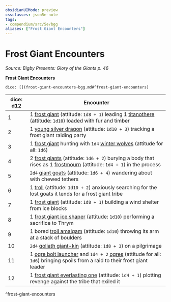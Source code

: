 ```yaml
---
obsidianUIMode: preview
cssclasses: json5e-note
tags:
- compendium/src/5e/bgg
aliases: ["Frost Giant Encounters"]
---
```

# Frost Giant Encounters
*Source: Bigby Presents: Glory of the Giants p. 46* 

**Frost Giant Encounters**

`dice: [](frost-giant-encounters-bgg.md#^frost-giant-encounters)`

| dice: d12 | Encounter |
|-----------|-----------|
| 1 | 1 [frost giant](/Systems/5e/bestiary/giant/frost-giant.md) (attitude: `1d8 + 1`) leading 1 [titanothere](/Systems/5e/bestiary/beast/titanothere-bgg.md) (attitude: `1d10`) loaded with fur and timber |
| 2 | 1 [young silver dragon](/Systems/5e/bestiary/dragon/young-silver-dragon.md) (attitude: `1d10 + 3`) tracking a frost giant raiding party |
| 3 | 1 [frost giant](/Systems/5e/bestiary/giant/frost-giant.md) hunting with `1d4` [winter wolves](/Systems/5e/bestiary/monstrosity/winter-wolf.md) (attitude for all: `1d6`) |
| 4 | 2 [frost giants](/Systems/5e/bestiary/giant/frost-giant.md) (attitude: `1d6 + 2`) burying a body that rises as 1 [frostmourn](/Systems/5e/bestiary/undead/frostmourn-bgg.md) (attitude: `1d4 + 1`) in the process |
| 5 | `2d4` [giant goats](/Systems/5e/bestiary/beast/giant-goat.md) (attitude: `1d6 + 4`) wandering about with chewed tethers |
| 6 | 1 [troll](/Systems/5e/bestiary/giant/troll.md) (attitude: `1d10 + 2`) anxiously searching for the lost goats it tends for a frost giant tribe |
| 7 | 1 [frost giant](/Systems/5e/bestiary/giant/frost-giant.md) (attitude: `1d8 + 1`) building a wind shelter from ice blocks |
| 8 | 1 [frost giant ice shaper](/Systems/5e/bestiary/giant/frost-giant-ice-shaper-bgg.md) (attitude: `1d10`) performing a sacrifice to Thrym |
| 9 | 1 bored [troll amalgam](/Systems/5e/bestiary/giant/troll-amalgam-bgg.md) (attitude: `1d10`) throwing its arm at a stack of boulders |
| 10 | `2d4` [goliath giant-kin](/Systems/5e/bestiary/humanoid/goliath-giant-kin-bgg.md) (attitude: `1d8 + 3`) on a pilgrimage |
| 11 | 1 [ogre bolt launcher](/Systems/5e/bestiary/giant/ogre-bolt-launcher-mpmm.md) and `1d4 + 2` [ogres](/Systems/5e/bestiary/giant/ogre.md) (attitude for all: `1d6`) bringing spoils from a raid to their frost giant leader |
| 12 | 1 [frost giant everlasting one](/Systems/5e/bestiary/giant/frost-giant-everlasting-one-mpmm.md) (attitude: `1d4 + 1`) plotting revenge against the tribe that exiled it |
^frost-giant-encounters